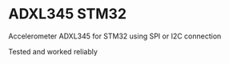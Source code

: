# ADXL345 STM32
Accelerometer ADXL345 for STM32 using SPI or I2C connection

Tested and worked reliably
